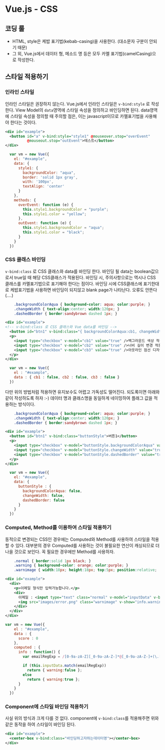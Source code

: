 # Vue.js - CSS

## 코딩 룰
* HTML, style은 케밥 표기법(kebab-casing)을 사용한다. (대소문자 구분이 안되기 때문)
* 그 외, Vue.js에서 데이터 형, 메소드 명 등은 모두 카멜 표기법(camelCasing)으로 작성한다.

## 스타일 적용하기
### 인라인 스타일
인라인 스타일은 권장하지 않는다. Vue.js에서 인라인 스타일은 `v-bind:style` 로 작성한다. View Model의 `data`영역에 스타일 속성을 정의하고 바인딩하면 된다. data영역에 스타일 속성을 정의할 때 주의할 점은, 이는 javascript이므로 카멜표기법을 사용해야 한다는 것이다.
```xml
<div id="example">
  <button id="a" v-bind:style="style1" @mouseover.stop="overEvent"
          @mouseout.stop="outEvent">테스트</button>
</div>
```
```javascript
  var vm = new Vue({
    el: "#example",
    data: {
      style1: {
        backgroundColor: "aqua",
        border: 'solid 1px gray',
        with: '100px',
        textAlign: 'center'
      }
    },
    methods: {
      overEvent: function (e) {
        this.style1.backgroundColor = "purple";
        this.style1.color = "yellow";
      },
      outEvent: function (e) {
        this.style1.backgroundColor = "aqua";
        this.style1.color = "black";
      }
    }
  })
```

### CSS 클래스 바인딩
`v-bind:class` 로 CSS 클래스와 data를 바인딩 한다. 바인딩 될 data는 boolean값으로서 true일 때 해당 CSS클래스가 적용된다. 바인딩 시, 주의사항으로는 역시나 CSS 클래스를 카멜표기법으로 표기해야 한다는 점이다. 바인딩 시에 CSS클래스에 표기한대로 케밥표기법을 사용하면 바인딩이 되지않고 blank page가 나타난다. 오류도 안뜬다(....)
```css
    .backgroundColorAqua { background-color: aqua; color:purple; }
    .changeWidth { text-align:center; width:120px; }
    .dashedBorder { border:sandybrown dashed 1px; }
```
```xml
<div id="example">
<!-- v-bind:class 로 CSS 클래스와 Vue data를 바인딩 -->
  <button id="btn1" v-bind:class="{ backgroundColorAqua:cb1, changeWidth:cb2, dashedBorder:cb3 }">버튼1</button>
  <p>
    <input type="checkbox" v-model="cb1" value="true" />백그라운드 색상 적용<br/>
    <input type="checkbox" v-model="cb2" value="true" />너비 길이 변경 적용<br/>
    <input type="checkbox" v-model="cb3" value="true" />아웃라인 점선 디자인 적용<br/>
  </p>
</div>
```
```javascript
  var vm = new Vue({
    el : "#example",
    data : { cb1 : false, cb2 : false, cb3 : false }
  })
```
다만 위의 방법처럼 적용하면 유지보수도 어렵고 가독성도 떨어진다. 되도록이면 아래와 같이 작성하도록 하자 :-) 데이터 명과 클래스명을 동일하게 네이밍하여 플래그 값을 적용하는 방식이다.
```css
    .backgroundColorAqua { background-color: aqua; color:purple; }
    .changeWidth { text-align:center; width:120px; }
    .dashedBorder { border:sandybrown dashed 1px; }
```
```xml
<div id="example">
  <button id="btn1" v-bind:class="buttonStyle">버튼1</button>
  <p>
    <input type="checkbox" v-model="buttonStyle.backgroundColorAqua" value="true"/>백그라운드 색상 적용<br/>
    <input type="checkbox" v-model="buttonStyle.changeWidth" value="true"/>너비 길이 변경 적용<br/>
    <input type="checkbox" v-model="buttonStyle.dashedBorder" value="true"/>아웃라인 점선 디자인 적용<br/>
  </p>
</div>
```
```javascript
  var vm = new Vue({
    el: "#example",
    data: {
      buttonStyle : {
        backgroundColorAqua: false,
        changeWidth: false,
        dashedBorder: false
      }
    }
  })
```

### Computed, Method를 이용하여 스타일 적용하기
동적으로 변경되는 CSS인 경우에는 Computed와 Method를 사용하여 스타일을 적용할 수 있다. 대부분의 경우 Computed를 사용하는 것이 불필요한 연산이 캐싱되므로 더 나을 것으로 보인다. 꼭 필요한 경우에만 Method를 사용하자.
```css
    .normal { border:solid 1px black; }
    .warning { background-color: orange; color:purple; }
    .warnimage { width:18px; height:18px; top:5px; position:relative;   }
```
```xml
<div id="example">
  <div>
    <p>이메일 형식만 입력가능합니다.</p>
    <div>
      이메일 : <input type="text" class="normal" v-model="inputData" v-bind:class="info" />
      <img src="images/error.png" class="warnimage" v-show="info.warning" />
    </div>
  </div>
</div>
```
```javascript
var vm = new Vue({
    el : "#example",
    data : {
      score : 0
    },
    computed : {
      info : function() {
        var emailRegExp = /[0-9a-zA-Z][_0-9a-zA-Z-]*@[_0-9a-zA-Z-]+(\.[_0-9a-zA-Z-]+){1,2}$/;

        if (this.inputData.match(emailRegExp))
          return { warning:false };
        else
          return { warning:true };
      }
    }
  })
```

### Component에 스타일 바인딩 적용하기
사실 위의 방식과 크게 다를 것 없다. component에 `v-bind:class`를 적용해주면 위와 같은 동작을 하여 스타일이 바인딩 된다.
```xml
<div id="example">
  <center-box v-bind:class="바인딩하고자하는데이터명"></center-box>
</div>
```